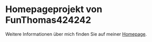 
# Homepageprojekt von FunThomas424242

Weitere Informationen über mich finden Sie auf meiner [Homepage](https://funthomas424242.github.io/home/1.0.0-SNAPSHOT/).
